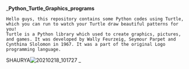 _**Python_Turtle_Graphics_programs**


    Hello guys, this repository contains some Python codes using Turtle, which you can run to watch your Turtle draw beautiful patterns for you!
    Turtle is a Python library which used to create graphics, pictures, and games. It was developed by Wally Feurzeig, Seymour Parpet and Cynthina Slolomon in 1967. It was a part of the original Logo programming language.

SHAURYA![20210218_101727](https://user-images.githubusercontent.com/87356671/162581568-4acf91a3-3856-40fd-8e2d-377ffa660dbe.jpg)
_
